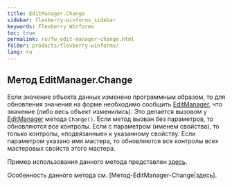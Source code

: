 ```yaml
---
title: EditManager.Change
sidebar: flexberry-winforms_sidebar
keywords: Flexberry Winforms
toc: true
permalink: ru/fw_edit-manager-change.html
folder: products/flexberry-winforms/
lang: ru
---
```


## Метод EditManager.Change

Если значение объекта данных изменено программным образом, то для обновления значения на форме необходимо сообщить [EditManager](edit-manager.html), что значение (либо весь объект изменились). Это делается вызовом у [EditManager](edit-manager.html) метода `Change()`. Если метод вызван без параметров, то обновляются все контролы. Если с параметром (именем свойства), то только контролы, «подвязанные» к указанному свойству. Если параметром указано имя мастера, то обновляются все контролы всех мастеровых свойств этого мастера.


Пример использования данного метода представлен [здесь](fo_features-dafault-value.html).

Особенность данного метода см. [Метод-EditManager-Change|здесь].
